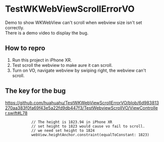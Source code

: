 # TestWKWebViewScrollErrorVO
Demo to show WKWebView can't scroll when webview size isn't set correctly.  
There is a demo video to display the bug.

## How to repro  
1. Run this project in iPhone XR. 
2. Test scroll the webview to make aure it can scroll.
3. Turn on VO, navigate webview by swiping right, the webview can't scroll.

## The key for the bug
https://github.com/huahuahu/TestWKWebViewScrollErrorVO/blob/6d983813270aa383f0fa69f43e5a22fd9db447f3/TestWebviewScrollVO/ViewController.swift#L78
```
            // The height is 1823.94 in iPhone XR
            // set height to 1823 would cause vo fail to scroll.
            // we need set height to 1824
            webView.heightAnchor.constraint(equalToConstant: 1823)
```
